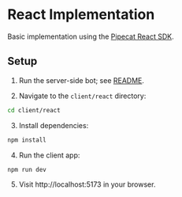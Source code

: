 # React Implementation

Basic implementation using the [Pipecat React SDK](https://docs.pipecat.ai/client/react/introduction).

## Setup

1. Run the server-side bot; see [README](../../server/README).

2. Navigate to the `client/react` directory:

```bash
cd client/react
```

3. Install dependencies:

```bash
npm install
```

4. Run the client app:

```
npm run dev
```

5. Visit http://localhost:5173 in your browser.
